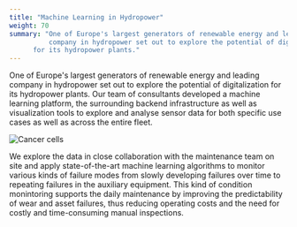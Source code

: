 ```yaml
---
title: "Machine Learning in Hydropower"
weight: 70
summary: "One of Europe's largest generators of renewable energy and leading
          company in hydropower set out to explore the potential of digitalization
	  for its hydropower plants."
---
```


One of Europe's largest generators of renewable energy and leading company in
hydropower set out to explore the potential of digitalization for its hydropower
plants. Our team of consultants developed a machine learning platform, the surrounding
backend infrastructure as well as visualization tools to explore and analyse
sensor data for both specific use cases as well as across the entire fleet.

![Cancer cells](/img/cancer.jpg)

We explore the data in close collaboration with the maintenance team on site and apply
state-of-the-art machine learning algorithms to monitor various kinds of failure modes
from slowly developing failures over time to repeating failures in the auxiliary equipment.
This kind of condition monintoring supports the daily maintenance by improving the
predictability of wear and asset failures, thus reducing operating costs and the need for
costly and time-consuming manual inspections. 

